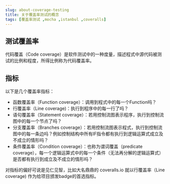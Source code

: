 ```yaml
---
slug: about-coverage-testing
title: 关于覆盖率测试的概念
tags: [覆盖率测试 ,mocha ,istanbul ,coveralls]
---
```


## 测试覆盖率
代码覆盖（Code coverage）是软件测试中的一种度量，描述程式中源代码被测试的比例和程度，所得比例称为代码覆盖率。

## 指标
以下是几个覆盖率指标：
* 函数覆盖率（Function coverage）：调用到程式中的每一个Function吗？
* 行覆盖率（Line coverage)：执行到程序中的每一行了吗？
* 语句覆盖率（Statement coverage）：若用控制流图表示程序，执行到控制流图中的每一个节点了吗？
* 分支覆盖率（Branches coverage）：若用控制流图表示程式，执行到控制流图中的每一条边吗？例如控制结构中所有IF指令都有执行到逻辑运算式成立及不成立的情形吗？
* 条件覆盖率（Condition coverage）：也称为谓词覆盖（predicate coverage），每一个逻辑运算式中的每一个条件（无法再分解的逻辑运算式）是否都有执行到成立及不成立的情形吗？

对指标的偏好可说是见仁见智，比如大名鼎鼎的 coveralls.io 就以行覆盖率（Line coverage) 作为给项目颁发badge的首选指标。
